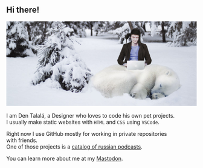 ## Hi there!

<img src="https://github.com/dentalala/dentalala/raw/master/workspace.jpg" alt="My Photo">

I am Den Talalá, a Designer who loves to code his own pet projects.  
I usually make static websites with `HTML` and `CSS` using `VSCode`.

Right now I use GitHub mostly for working in private repositories with friends.  
One of those projects is a [catalog of russian podcasts](https://russiancast.club).

You can learn more about me at my [Mastodon](https://mas.to/@talala).
